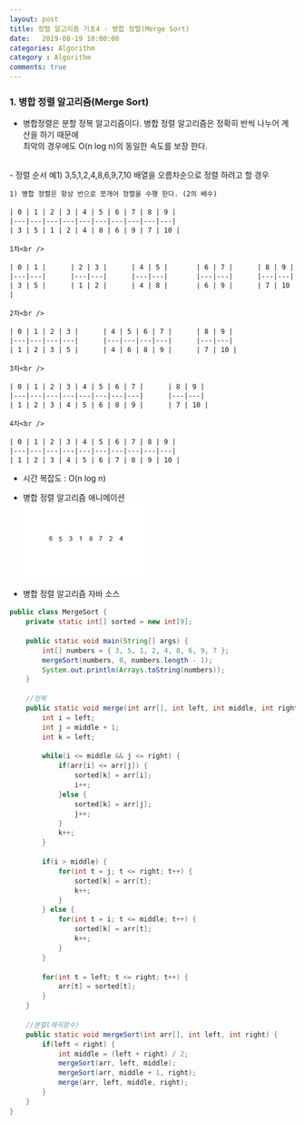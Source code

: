 ```yaml
---
layout: post
title: 정렬 알고리즘 기초4 - 병합 정렬(Merge Sort)
date:   2019-08-19 10:00:00
categories: Algorithm
category : Algorithm
comments: true 
---
```


### 1. 병합 정렬 알고리즘(Merge Sort)

- 병합정렬은 분할 정복 알고리즘이다. 병합 정렬 알고리즘은 정확히 반씩 나누어 계산을 하기 때문에    
  최악의 경우에도 O(n log n)의 동일한 속도를 보장 한다.  
  

<br/>
- 정렬 순서  
    예1) 3,5,1,2,4,8,6,9,7,10 배열을 오름차순으로 정렬 하려고 할 경우
      
    1) 병합 정렬은 항상 반으로 쪼개어 정렬을 수행 한다. (2의 배수) 
    
    | 0 | 1 | 2 | 3 | 4 | 5 | 6 | 7 | 8 | 9 |
    |---|---|---|---|---|---|---|---|---|---|
    | 3 | 5 | 1 | 2 | 4 | 8 | 6 | 9 | 7 | 10 |
    
    1차<br />
    
    | 0 | 1 |      | 2 | 3 |      | 4 | 5 |       | 6 | 7 |      | 8 | 9 |
    |---|---|      |---|---|      |---|---|       |---|---|      |---|---|
    | 3 | 5 |      | 1 | 2 |      | 4 | 8 |       | 6 | 9 |      | 7 | 10 |
    
    2차<br />
    
    | 0 | 1 | 2 | 3 |      | 4 | 5 | 6 | 7 |      | 8 | 9 |
    |---|---|---|---|      |---|---|---|---|      |---|---|
    | 1 | 2 | 3 | 5 |      | 4 | 6 | 8 | 9 |      | 7 | 10 |
    
    3차<br />
      
    | 0 | 1 | 2 | 3 | 4 | 5 | 6 | 7 |      | 8 | 9 |
    |---|---|---|---|---|---|---|---|      |---|---|
    | 1 | 2 | 3 | 4 | 5 | 6 | 8 | 9 |      | 7 | 10 |
         
    4차<br />
    
    | 0 | 1 | 2 | 3 | 4 | 5 | 6 | 7 | 8 | 9 |
    |---|---|---|---|---|---|---|---|---|---|
    | 1 | 2 | 3 | 4 | 5 | 6 | 7 | 8 | 9 | 10 |

- 시간 복잡도 : O(n log n)  

- 병합 정렬 알고리즘 애니메이션  
![MergeSort](/img/algorithm/mergeSort.gif)


- 병합 정렬 알고리즘 자바 소스
```java
public class MergeSort {
	private static int[] sorted = new int[9];
	
	public static void main(String[] args) {
		int[] numbers = { 3, 5, 1, 2, 4, 8, 6, 9, 7 };
		mergeSort(numbers, 0, numbers.length - 1);
		System.out.println(Arrays.toString(numbers));
	}
	
	//정복
	public static void merge(int arr[], int left, int middle, int right) {
		int i = left;
		int j = middle + 1;
		int k = left;
		
		while(i <= middle && j <= right) {
			if(arr[i] <= arr[j]) {
				sorted[k] = arr[i];
				i++;
			}else {
				sorted[k] = arr[j];
				j++;
			}
			k++;
		}
		
		if(i > middle) {
			for(int t = j; t <= right; t++) {
				sorted[k] = arr[t];
				k++;
			}
		} else {
			for(int t = i; t <= middle; t++) {
				sorted[k] = arr[t];
				k++;
			}
		}
		
		for(int t = left; t <= right; t++) {
			arr[t] = sorted[t];
		}
	}
	
	//분할(재귀함수)
	public static void mergeSort(int arr[], int left, int right) {
		if(left < right) {
			int middle = (left + right) / 2;
			mergeSort(arr, left, middle);
			mergeSort(arr, middle + 1, right);
			merge(arr, left, middle, right);
		}
	}
}
```
